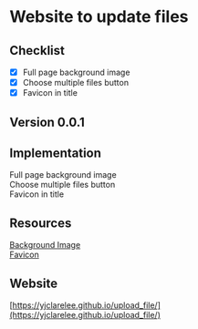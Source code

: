 # Website to update files
## Checklist
- [x] Full page background image
- [x] Choose multiple files button
- [x] Favicon in title

## Version 0.0.1
## Implementation
Full page background image\
Choose multiple files button\
Favicon in title
## Resources
[Background Image](https://www.information-age.com/low-code-technology-emerging-term-definition-123465654/)\
[Favicon](https://www.flaticon.com/free-icon/file_118098)

## Website
[https://yjclarelee.github.io/upload_file/](https://yjclarelee.github.io/upload_file/)